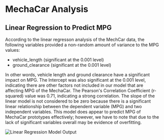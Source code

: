 # MechaCar Analysis

## Linear Regression to Predict MPG

According to the linear regresson analysis of the MechCar data, the following variables provided a non-random amount of variance to the MPG values:

* vehicle_length (significant at the 0.001 level)
* ground_clearance (significant at the 0.001 level)

In other words, vehicle length and ground clearance have a significant impact on MPG. The Intercept was also significant at the 0.001 level, indicating there are other factors not included in our model that are affecting MPG of the MechaCar. The Pearson's Correlation Coefficient (r-squared) value was 0.71, indicating a strong correlation. The slope of the linear model is not considered to be zero because there is a significant linear relationship between the dependent variable (MPG) and two independent variables. This model does appear to predict MPG of MechaCar prototypes effectively; however, we have to note that due to the lack of significant variables overall may be evidence of overfitting. 

![Linear Regression Model Output]('challenge/resources/linear_regression_output.png')